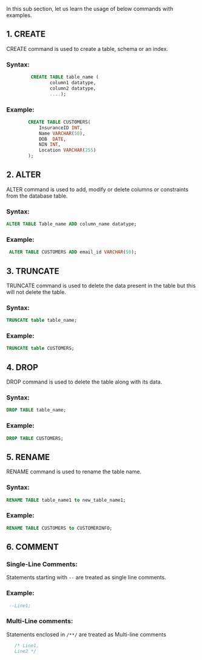 In this sub section, let us learn the usage of below commands with examples.

## 1. CREATE 
CREATE command is used to create a table, schema or an index.
### Syntax:
```sql
         CREATE TABLE table_name (
                column1 datatype,
                column2 datatype,
                ....);
``` 
### Example:
```sql
        CREATE TABLE CUSTOMERS(
            InsuranceID INT,
            Name VARCHAR(50),
            DOB  DATE, 
            NIN INT, 
            Location VARCHAR(255)
        );
```
## 2. ALTER
 ALTER command is used to add, modify or delete columns or constraints from the database table.
        
###    Syntax: 
```sql 
ALTER TABLE Table_name ADD column_name datatype;
```
###    Example:
```sql
 ALTER TABLE CUSTOMERS ADD email_id VARCHAR(50);
```
## 3. TRUNCATE
 TRUNCATE command is used to delete the data present in the table but this will not delete the table.
###    Syntax: 
```sql
TRUNCATE table table_name;
```
### Example: 
```sql
TRUNCATE table CUSTOMERS;
```
## 4. DROP
DROP command is used to delete the table along with its data.

###    Syntax: 
```sql 
DROP TABLE table_name;
```
### Example: 
```sql 
DROP TABLE CUSTOMERS;
```
## 5. RENAME 
RENAME command is used to rename the table name.

###    Syntax:  
```sql
RENAME TABLE table_name1 to new_table_name1; 
```
### Example: 
```sql
RENAME TABLE CUSTOMERS to CUSTOMERINFO;
```
## 6. COMMENT

###  Single-Line Comments: 
Statements starting with `--` are treated as single line comments.
 ###   Example:

 ```sql
  --Line1;
  ```

 ###   Multi-Line comments: 

 Statements enclosed in `/**/` are treated as Multi-line comments

 ```sql
    /* Line1,
    Line2 */
 ````